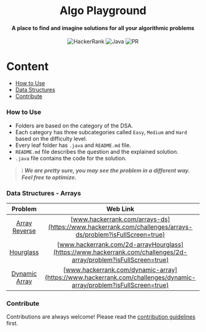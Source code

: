 <h1 align="center">Algo Playground</h1>

<h4 align="center">A place to find and imagine solutions for all your algorithmic problems</h4>

<div align="center">

![HackerRank](https://img.shields.io/badge/-Hackerrank-2EC866?style=Flat-square&logo=HackerRank&logoColor=white)
![Java](https://img.shields.io/badge/java-%23ED8B00.svg?style=Flat-square&logo=java&logoColor=white)
![PR](https://img.shields.io/static/v1?label=Made%20with%20%F0%9F%A4%8D%20by&message=develpoers&color=blue&style=Flat-square)

[comment]: <> (PR welcome badge - https://img.shields.io/static/v1?label=PRs&message=Welcome&color=ff69b4&style=Flat-square)

</div>

# Content
- [How to Use](#how-to-use)
- [Data Structures](#data-structures---arrays)
- [Contribute](#contribute)

### How to Use
- Folders are based on the category of the DSA.
- Each category has three subcategories called `Easy`, `Medium` and `Hard` based on the difficulty level.
- Every leaf folder has `.java` and `README.md` file.
- `README.md` file describes the question and the explained solution.
- `.java` file contains the code for the solution.


> ℹ️ ***We are pretty sure, you may see the problem in a different way. Feel free to optimize.***


### Data Structures - Arrays
|                                                  Problem                                                  |                                                     Web Link                                                      |                                            Solution                                            |
|:---------------------------------------------------------------------------------------------------------:|:-----------------------------------------------------------------------------------------------------------------:|:----------------------------------------------------------------------------------------------:|
|        [Array Reverse](Data%20Structures/Arrays/One%20Dimensional/Easy/array%20reverse/README.md)         |  [www.hackerrank.com/arrays-ds](https://www.hackerrank.com/challenges/arrays-ds/problem?isFullScreen=true)        | [Solution.java](Data%20Structures/Arrays/One%20Dimensional/Easy/array%20reverse/Solution.java) |
|             [Hourglass](Data%20Structures/Arrays/Two%20Dimensional/Easy/hourglass/README.md)              | [www.hackerrank.com/2d-arrayHourglass](https://www.hackerrank.com/challenges/2d-array/problem?isFullScreen=true)  |    [Solution.java](Data%20Structures/Arrays/Two%20Dimensional/Easy/hourglass/Solution.java)    |
|        [Dynamic Array](Data%20Structures/Arrays/Two%20Dimensional/Easy/dynamic%20array/README.md)         | [www.hackerrank.com/dynamic-array](https://www.hackerrank.com/challenges/dynamic-array/problem?isFullScreen=true) | [Solution.java](Data%20Structures/Arrays/Two%20Dimensional/Easy/dynamic%20array/Solution.java) |
  

### Contribute
Contributions are always welcome! Please read the [contribution guidelines](contributing.md) first.
